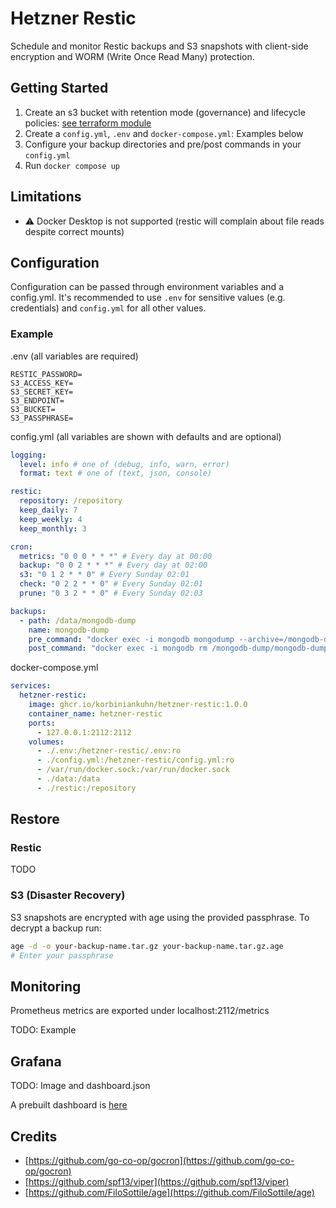 # Hetzner Restic

Schedule and monitor Restic backups and S3 snapshots with client-side encryption and WORM (Write Once Read Many) protection.

## Getting Started

1. Create an s3 bucket with retention mode (governance) and lifecycle policies: [see terraform module](terraform)
2. Create a `config.yml`, `.env` and `docker-compose.yml`: Examples below
3. Configure your backup directories and pre/post commands in your `config.yml`
4. Run `docker compose up`

## Limitations

- ⚠️ Docker Desktop is not supported (restic will complain about file reads despite correct mounts)

## Configuration

Configuration can be passed through environment variables and a config.yml. It's recommended to use `.env` for sensitive values (e.g. credentials) and `config.yml` for all other values.

### Example

.env (all variables are required)

```env
RESTIC_PASSWORD=
S3_ACCESS_KEY=
S3_SECRET_KEY=
S3_ENDPOINT=
S3_BUCKET=
S3_PASSPHRASE=
```

config.yml (all variables are shown with defaults and are optional)

```yaml
logging:
  level: info # one of (debug, info, warn, error)
  format: text # one of (text, json, console)

restic:
  repository: /repository
  keep_daily: 7
  keep_weekly: 4
  keep_monthly: 3

cron:
  metrics: "0 0 0 * * *" # Every day at 00:00
  backup: "0 0 2 * * *" # Every day at 02:00
  s3: "0 1 2 * * 0" # Every Sunday 02:01
  check: "0 2 2 * * 0" # Every Sunday 02:01
  prune: "0 3 2 * * 0" # Every Sunday 02:03

backups:
  - path: /data/mongodb-dump
    name: mongodb-dump
    pre_command: "docker exec -i mongodb mongodump --archive=/mongodb-dump/mongodb-dump.archive"
    post_command: "docker exec -i mongodb rm /mongodb-dump/mongodb-dump.archive"
```

docker-compose.yml

```yaml
services:
  hetzner-restic:
    image: ghcr.io/korbiniankuhn/hetzner-restic:1.0.0
    container_name: hetzner-restic
    ports:
      - 127.0.0.1:2112:2112
    volumes:
      - ./.env:/hetzner-restic/.env:ro
      - ./config.yml:/hetzner-restic/config.yml:ro
      - /var/run/docker.sock:/var/run/docker.sock
      - ./data:/data
      - ./restic:/repository
```

## Restore

### Restic

TODO

### S3 (Disaster Recovery)

S3 snapshots are encrypted with age using the provided passphrase. To decrypt a backup run:

```bash
age -d -o your-backup-name.tar.gz your-backup-name.tar.gz.age
# Enter your passphrase
```

## Monitoring

Prometheus metrics are exported under localhost:2112/metrics

TODO: Example

## Grafana

TODO: Image and dashboard.json

A prebuilt dashboard is [here](dashboard.json)

## Credits

- [https://github.com/go-co-op/gocron](https://github.com/go-co-op/gocron)
- [https://github.com/spf13/viper](https://github.com/spf13/viper)
- [https://github.com/FiloSottile/age](https://github.com/FiloSottile/age)
